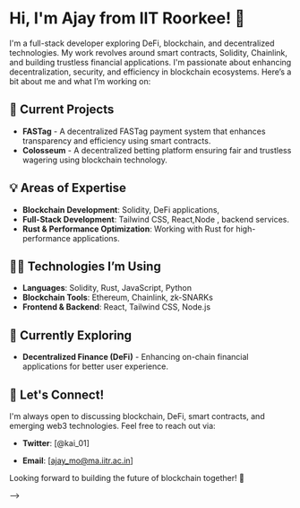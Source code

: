 # Hi, I'm Ajay from IIT Roorkee! 👋

I'm a full-stack developer exploring DeFi, blockchain, and decentralized technologies. My work revolves around smart contracts, Solidity, Chainlink, and building trustless financial applications. I'm passionate about enhancing decentralization, security, and efficiency in blockchain ecosystems. Here’s a bit about me and what I’m working on:

## 🔭 Current Projects

- **FASTag** - A decentralized FASTag payment system that enhances transparency and efficiency using smart contracts.
- **Colosseum** - A decentralized betting platform ensuring fair and trustless wagering using blockchain technology.

## 💡 Areas of Expertise

- **Blockchain Development**: Solidity, DeFi applications,
- **Full-Stack Development**: Tailwind CSS, React,Node , backend services.
- **Rust & Performance Optimization**: Working with Rust for high-performance applications.


## 🧑‍💻 Technologies I’m Using

- **Languages**: Solidity, Rust, JavaScript, Python
- **Blockchain Tools**: Ethereum, Chainlink, zk-SNARKs
- **Frontend & Backend**: React, Tailwind CSS, Node.js

## 🌱 Currently Exploring

- **Decentralized Finance (DeFi)** - Enhancing on-chain financial applications for better user experience.

## 💬 Let's Connect!

I'm always open to discussing blockchain, DeFi, smart contracts, and emerging web3 technologies. Feel free to reach out via:

- **Twitter**: [@kai_01]

- **Email**: [ajay_mo@ma.iitr.ac.in]

Looking forward to building the future of blockchain together! 🚀

-->
